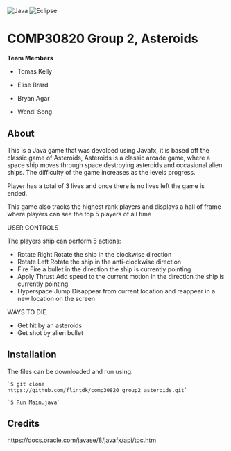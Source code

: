 


![Java](https://img.shields.io/badge/java-%23ED8B00.svg?style=for-the-badge&logo=java&logoColor=white)
![Eclipse](https://img.shields.io/badge/Eclipse-FE7A16.svg?style=for-the-badge&logo=Eclipse&logoColor=white)

COMP30820 Group 2, Asteroids
===========


**Team Members**

* Tomas Kelly

* Elise Brard

* Bryan Agar

* Wendi Song



About
--------

This is a Java game that was devolped using Javafx, it is based off the classic game of Asteroids, Asteroids is a classic arcade game, where a space ship moves through space destroying asteroids and occasional 
alien ships. The difficulty of the game increases as the levels progress.

Player has a total of 3 lives and once there is no lives left the game is ended.

This game also tracks the highest rank players and displays a hall of frame where players can see the top 5 players of all time


USER CONTROLS

The players ship can perform 5 actions: 
- Rotate Right Rotate the ship in the clockwise direction 
- Rotate Left Rotate the ship in the anti-clockwise direction 
- Fire Fire a bullet in the direction the ship is currently pointing
- Apply Thrust Add speed to the current motion in the direction the ship is currently pointing 
- Hyperspace  Jump  Disappear  from  current  location  and  reappear  in  a  new  location  on  the  screen

WAYS TO DIE

- Get hit by an asteroids
- Get shot by alien bullet


Installation
-------
The files can be downloaded and run using:

	`$ git clone https://github.com/flintdk/comp30820_group2_asteroids.git`

	`$ Run Main.java`

	
Credits
-------

https://docs.oracle.com/javase/8/javafx/api/toc.htm
